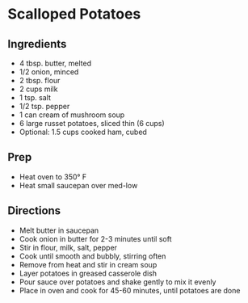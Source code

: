 # Scalloped Potatoes

## Ingredients

- 4 tbsp. butter, melted
- 1/2 onion, minced
- 2 tbsp. flour
- 2 cups milk
- 1 tsp. salt
- 1/2 tsp. pepper
- 1 can cream of mushroom soup
- 6 large russet potatoes, sliced thin (6 cups)
- Optional: 1.5 cups cooked ham, cubed

## Prep

- Heat oven to 350° F
- Heat small saucepan over med-low

## Directions

- Melt butter in saucepan
- Cook onion in butter for 2-3 minutes until soft
- Stir in flour, milk, salt, pepper
- Cook until smooth and bubbly, stirring often
- Remove from heat and stir in cream soup
- Layer potatoes in greased casserole dish
- Pour sauce over potatoes and shake gently to mix it evenly
- Place in oven and cook for 45-60 minutes, until potatoes are done
